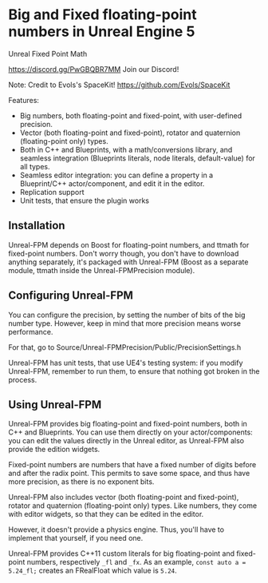 
# Big and Fixed floating-point numbers in Unreal Engine 5

Unreal Fixed Point Math

https://discord.gg/PwGBQBR7MM Join our Discord!

Note: Credit to Evols's SpaceKit! https://github.com/Evols/SpaceKit

Features:

- Big numbers, both floating-point and fixed-point, with user-defined precision.
- Vector (both floating-point and fixed-point), rotator and quaternion (floating-point only) types.
- Both in C++ and Blueprints, with a math/conversions library, and seamless integration (Blueprints literals, node literals, default-value) for all types.
- Seamless editor integration: you can define a property in a Blueprint/C++ actor/component, and edit it in the editor.
- Replication support
- Unit tests, that ensure the plugin works

## Installation
Unreal-FPM depends on Boost for floating-point numbers, and ttmath for fixed-point numbers.
Don't worry though, you don't have to download anything separately, it's packaged with Unreal-FPM (Boost as a separate module, ttmath inside the Unreal-FPMPrecision module).

## Configuring Unreal-FPM

You can configure the precision, by setting the number of bits of the big number type. However, keep in mind that more precision means worse performance.

For that, go to Source/Unreal-FPMPrecision/Public/PrecisionSettings.h

Unreal-FPM has unit tests, that use UE4's testing system: if you modify Unreal-FPM, remember to run them, to ensure that nothing got broken in the process.

## Using Unreal-FPM

Unreal-FPM provides big floating-point and fixed-point numbers, both in C++ and Blueprints.
You can use them directly on your actor/components: you can edit the values directly in the Unreal editor, as Unreal-FPM also provide the edition widgets.

Fixed-point numbers are numbers that have a fixed number of digits before and after the radix point.
This permits to save some space, and thus have more precision, as there is no exponent bits.

Unreal-FPM also includes vector (both floating-point and fixed-point), rotator and quaternion (floating-point only) types.
Like numbers, they come with editor widgets, so that they can be edited in the editor.

However, it doesn't provide a physics engine. Thus, you'll have to implement that yourself, if you need one.

Unreal-FPM provides C++11 custom literals for big floating-point and fixed-point numbers, respectively `_fl` and `_fx`. As an example, `const auto a = 5.24_fl;` creates an FRealFloat which value is `5.24`.
